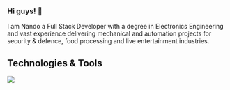 ### Hi guys! 👋

I am Nando a Full Stack Developer with a degree in Electronics Engineering and vast experience delivering mechanical and automation projects for security & defence, food processing and live entertainment industries.

## Technologies & Tools

![](https://img.shields.io/badge/JavaScript?logo=javascript&logoColor=F7DF1E)

<!--
**Nando-C/Nando-C** is a ✨ _special_ ✨ repository because its `README.md` (this file) appears on your GitHub profile.

Here are some ideas to get you started:

- 🔭 I’m currently working on ...
- 🌱 I’m currently learning ...
- 👯 I’m looking to collaborate on ...
- 🤔 I’m looking for help with ...
- 💬 Ask me about ...
- 📫 How to reach me: ...
- 😄 Pronouns: ...
- ⚡ Fun fact: ...
-->
